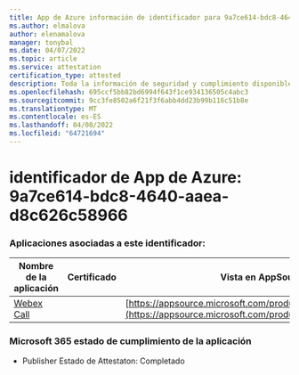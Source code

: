```yaml
---
title: App de Azure información de identificador para 9a7ce614-bdc8-4640-aaea-d8c626c58966
ms.author: elmalova
author: elenamalova
manager: tonybal
ms.date: 04/07/2022
ms.topic: article
ms.service: attestation
certification_type: attested
description: Toda la información de seguridad y cumplimiento disponible para 9a7ce614-bdc8-4640-aaea-d8c626c58966.
ms.openlocfilehash: 695ccf5bb82bd6994f643f1ce934136505c4abc3
ms.sourcegitcommit: 9cc3fe8502a6f21f3f6abb4dd23b99b116c51b8e
ms.translationtype: MT
ms.contentlocale: es-ES
ms.lasthandoff: 04/08/2022
ms.locfileid: "64721694"
---
```

# <a name="azure-app-id-9a7ce614-bdc8-4640-aaea-d8c626c58966"></a>identificador de App de Azure: 9a7ce614-bdc8-4640-aaea-d8c626c58966


### <a name="apps-associated-with-this-id"></a>Aplicaciones asociadas a este identificador:
| **Nombre de la aplicación** | **Certificado** | **Vista en AppSource** |
|--------------|---------------|-----------------------|
| [Webex Call](../forward/WA200001495.md) |  | [https://appsource.microsoft.com/product/office/WA200001495](https://appsource.microsoft.com/product/office/WA200001495) |

### <a name="microsoft-365-app-compliance-status"></a>Microsoft 365 estado de cumplimiento de la aplicación
- Publisher Estado de Attestaton: Completado
